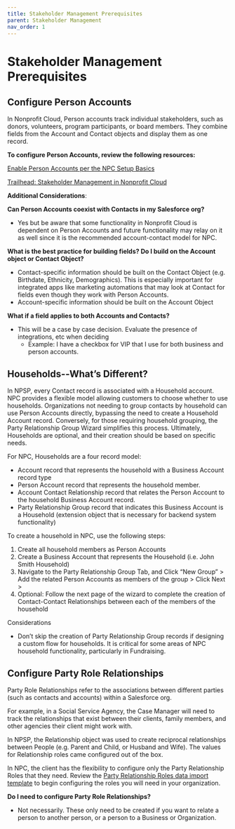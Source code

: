 ```yaml
---
title: Stakeholder Management Prerequisites
parent: Stakeholder Management
nav_order: 1
---
```

# Stakeholder Management Prerequisites

## Configure Person Accounts

In Nonprofit Cloud, Person accounts track individual stakeholders, such as donors, volunteers, program participants, or board members. They combine fields from the Account and Contact objects and display them as one record.

**To configure Person Accounts, review the following resources:**

[Enable Person Accounts per the NPC Setup Basics](https://help.salesforce.com/s/articleView?id=sfdo.npc_set_up_nonprofit_cloud.htm&type=5)

[Trailhead: Stakeholder Management in Nonprofit Cloud](https://trailhead.salesforce.com/content/learn/modules/stakeholder-management-in-nonprofit-cloud)

**Additional Considerations**:

**Can Person Accounts coexist with Contacts in my Salesforce org?**



* Yes but be aware that some functionality in Nonprofit Cloud is dependent on Person Accounts and future functionality may relay on it as well since it is the recommended account-contact model for NPC.

**What is the best practice for building fields? Do I build on the Account object or Contact Object?**



* Contact-specific information should be built on the Contact Object (e.g. Birthdate, Ethnicity, Demographics). This is especially important for integrated apps like marketing automations that may look at Contact for fields even though they work with Person Accounts.
* Account-specific information should be built on the Account Object

**What if a field applies to both Accounts and Contacts?**



* This will be a case by case decision. Evaluate the presence of integrations, etc when deciding
    * Example: I have a checkbox for VIP that I use for both business and person accounts. 


## Households--What’s Different?

In NPSP, every Contact record is associated with a Household account. NPC provides a flexible model allowing customers to choose whether to use households. Organizations not needing to group contacts by household can use Person Accounts directly, bypassing the need to create a Household Account record. Conversely, for those requiring household grouping, the Party Relationship Group Wizard simplifies this process. Ultimately, Households are optional, and their creation should be based on specific needs.

For NPC, Households are a four record model:



* Account record that represents the household with a Business Account record type
* Person Account record that represents the household member.
* Account Contact Relationship record that relates the Person Account to the household Business Account record.
* Party Relationship Group record that indicates this Business Account is a Household (extension object that is necessary for backend system functionality)

To create a household in NPC, use the following steps:



1. Create all household members as Person Accounts 
2. Create a Business Account that represents the Household (i.e. John Smith Household)
3. Navigate to the Party Relationship Group Tab, and Click “New Group” > Add the related Person Accounts as members of the group > Click Next > 
4. Optional: Follow the next page of the wizard to complete the creation of Contact-Contact Relationships between each of the members of the household

Considerations 



* Don’t skip the creation of Party Relationship Group records if designing a custom flow for households. It is critical for some areas of NPC household functionality, particularly in Fundraising.


## Configure Party Role Relationships

Party Role Relationships refer to the associations between different parties (such as contacts and accounts) within a Salesforce org.

For example, in a Social Service Agency, the Case Manager will need to track the relationships that exist between their clients, family members, and other agencies their client might work with. 

In NPSP, the Relationship object was used to create reciprocal relationships between People (e.g. Parent and Child, or Husband and Wife). The values for Relationship roles came configured out of the box.

In NPC, the client has the flexibility to configure only the Party Relationship Roles that they need. Review the [Party Relationship Roles data import template](https://docs.google.com/spreadsheets/d/1wIwShGKk2uE3T8Eyn7rHp9KcO0NvK2-Kb5bdeZvhG0Q/edit?usp=sharing) to begin configuring the roles you will need in your organization. 

**Do I need to configure Party Role Relationships?**



* Not necessarily.  These only need to be created if you want to relate a person to another person, or a person to a Business or Organization.
